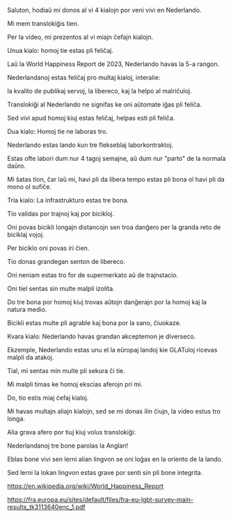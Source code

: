 Saluton, hodiaŭ mi donos al vi 4 kialojn por veni vivi en Nederlando.

Mi mem translokiĝis tien.

Per la video, mi prezentos al vi miajn ĉefajn kialojn.

Unua kialo: homoj tie estas pli feliĉaj.

Laŭ la World Happiness Report de 2023, Nederlando havas la 5-a rangon.

Nederlandanoj estas feliĉaj pro multaj kialoj, interalie:

la kvalito de publikaj servoj, la libereco, kaj la helpo al malriĉuloj.

Translokiĝi al Nederlando ne signifas ke oni aŭtomate iĝas pli feliĉa.

Sed vivi apud homoj kiuj estas feliĉaj, helpas esti pli feliĉa.

Dua kialo: Homoj tie ne laboras tro.

Nederlando estas lando kun tre flekseblaj laborkontraktoj.

Estas ofte labori dum nur 4 tagoj semajne, aŭ dum nur "parto" de la normala daŭro.

Mi ŝatas tion, ĉar laŭ mi, havi pli da libera tempo estas pli bona ol havi pli da mono ol sufiĉe.

Tria kialo: La infrastrukturo estas tre bona.

Tio validas por trajnoj kaj por bicikloj.

Oni povas bicikli longajn distancojn sen troa danĝero per la granda reto de biciklaj vojoj.

Per biciklo oni povas iri ĉien.

Tio donas grandegan senton de libereco.

Oni neniam estas tro for de supermerkato aŭ de trajnstacio.

Oni tiel sentas sin multe malpli izolita.

Do tre bona por homoj kiuj trovas aŭtojn danĝerajn por la homoj kaj la natura medio.

Bicikli estas multe pli agrable kaj bona por la sano, ĉiuokaze.

Kvara kialo: Nederlando havas grandan akceptemon je diverseco.

Ekzemple, Nederlando estas unu el la eŭropaj landoj kie GLATuloj ricevas malpli da atakoj.

Tial, mi sentas min multe pli sekura ĉi tie.

Mi malpli timas ke homoj ekscias aferojn pri mi.

Do, tio estis miaj ĉefaj kialoj.

Mi havas multajn aliajn kialojn, sed se mi donas ilin ĉiujn, la video estus tro longa.

Alia grava afero por tiuj kiuj volus translokiĝi:

Nederlandanoj tre bone parolas la Anglan!

Eblas bone vivi sen lerni alian lingvon se oni loĝas en la oriento de la lando.

Sed lerni la lokan lingvon estas grave por senti sin pli bone integrita.

https://en.wikipedia.org/wiki/World_Happiness_Report

https://fra.europa.eu/sites/default/files/fra-eu-lgbt-survey-main-results_tk3113640enc_1.pdf
